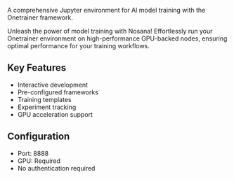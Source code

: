 A comprehensive Jupyter environment for AI model training with the Onetrainer framework.

Unleash the power of model training with Nosana! Effortlessly run your Onetrainer environment on high-performance GPU-backed nodes, ensuring optimal performance for your training workflows.

## Key Features
- Interactive development
- Pre-configured frameworks
- Training templates
- Experiment tracking
- GPU acceleration support

## Configuration
- Port: 8888
- GPU: Required
- No authentication required